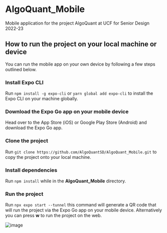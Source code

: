 # AlgoQuant_Mobile

Mobile application for the project AlgoQuant at UCF for Senior Design 2022-23

## How to run the project on your local machine or device

You can run the mobile app on your own device by following a few steps outlined below.

### Install Expo CLI

Run `npm install -g expo-cli` or `yarn global add expo-cli` to install the Expo CLI on your machine globally.

### Download the Expo Go app on your mobile device

Head over to the App Store (iOS) or Google Play Store (Android) and download the Expo Go app.

### Clone the project

Run `git clone https://github.com/AlgoQuantSD/AlgoQuant_Mobile.git` to copy the project onto your local machine.

### Install dependencies

Run `npm install` while in the **AlgoQuant_Mobile** directory.

### Run the project

Run `npx expo start --tunnel` this command will generate a QR code that will run the project via the Expo Go app on your mobile device. Alternatively you can press **w** to run the project on the web.

![image](https://i.ibb.co/MNfyTqV/image.png)
